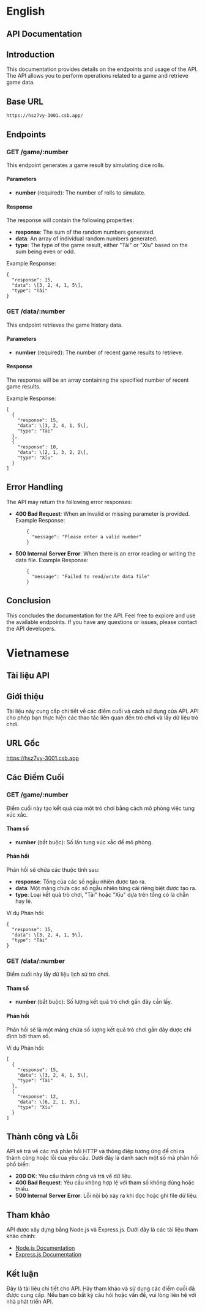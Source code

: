 # English

## API Documentation

## Introduction

This documentation provides details on the endpoints and usage of the API. The API allows you to perform operations related to a game and retrieve game data.

## Base URL

    https://hsz7vy-3001.csb.app/

## Endpoints

### GET /game/:number

This endpoint generates a game result by simulating dice rolls.

#### Parameters

- **number** (required): The number of rolls to simulate.

#### Response

The response will contain the following properties:

- **response**: The sum of the random numbers generated.
- **data**: An array of individual random numbers generated.
- **type**: The type of the game result, either "Tài" or "Xỉu" based on the sum being even or odd.

Example Response:

    {
      "response": 15,
      "data": \[3, 2, 4, 1, 5\],
      "type": "Tài"
    }

### GET /data/:number

This endpoint retrieves the game history data.

#### Parameters

- **number** (required): The number of recent game results to retrieve.

#### Response

The response will be an array containing the specified number of recent game results.

Example Response:

    [
      {
        "response": 15,
        "data": \[3, 2, 4, 1, 5\],
        "type": "Tài"
      },
      {
        "response": 10,
        "data": \[2, 1, 3, 2, 2\],
        "type": "Xỉu"
      }
    ]

## Error Handling

The API may return the following error responses:

- **400 Bad Request**: When an invalid or missing parameter is provided. Example Response:

          {
            "message": "Please enter a valid number"
          }

- **500 Internal Server Error**: When there is an error reading or writing the data file. Example Response:

          {
            "message": "Failed to read/write data file"
          }

## Conclusion

This concludes the documentation for the API. Feel free to explore and use the available endpoints. If you have any questions or issues, please contact the API developers.

# Vietnamese

## Tài liệu API

## Giới thiệu

Tài liệu này cung cấp chi tiết về các điểm cuối và cách sử dụng của API. API cho phép bạn thực hiện các thao tác liên quan đến trò chơi và lấy dữ liệu trò chơi.

## URL Gốc

https://hsz7vy-3001.csb.app

## Các Điểm Cuối

### GET /game/:number

Điểm cuối này tạo kết quả của một trò chơi bằng cách mô phỏng việc tung xúc xắc.

#### Tham số

- **number** (bắt buộc): Số lần tung xúc xắc để mô phỏng.

#### Phản hồi

Phản hồi sẽ chứa các thuộc tính sau:

- **response**: Tổng của các số ngẫu nhiên được tạo ra.
- **data**: Một mảng chứa các số ngẫu nhiên từng cái riêng biệt được tạo ra.
- **type**: Loại kết quả trò chơi, "Tài" hoặc "Xỉu" dựa trên tổng có là chẵn hay lẻ.

Ví dụ Phản hồi:

    {
      "response": 15,
      "data": \[3, 2, 4, 1, 5\],
      "type": "Tài"
    }

### GET /data/:number

Điểm cuối này lấy dữ liệu lịch sử trò chơi.

#### Tham số

- **number** (bắt buộc): Số lượng kết quả trò chơi gần đây cần lấy.

#### Phản hồi

Phản hồi sẽ là một mảng chứa số lượng kết quả trò chơi gần đây được chỉ định bởi tham số.

Ví dụ Phản hồi:

    [
      {
        "response": 15,
        "data": \[3, 2, 4, 1, 5\],
        "type": "Tài"
      },
      {
        "response": 12,
        "data": \[6, 2, 1, 3\],
        "type": "Xỉu"
      }
    ]

## Thành công và Lỗi

API sẽ trả về các mã phản hồi HTTP và thông điệp tương ứng để chỉ ra thành công hoặc lỗi của yêu cầu. Dưới đây là danh sách một số mã phản hồi phổ biến:

- **200 OK**: Yêu cầu thành công và trả về dữ liệu.
- **400 Bad Request**: Yêu cầu không hợp lệ với tham số không đúng hoặc thiếu.
- **500 Internal Server Error**: Lỗi nội bộ xảy ra khi đọc hoặc ghi file dữ liệu.

## Tham khảo

API được xây dựng bằng Node.js và Express.js. Dưới đây là các tài liệu tham khảo chính:

- [Node.js Documentation](https://nodejs.org/)
- [Express.js Documentation](https://expressjs.com/)

## Kết luận

Đây là tài liệu chi tiết cho API. Hãy tham khảo và sử dụng các điểm cuối đã được cung cấp. Nếu bạn có bất kỳ câu hỏi hoặc vấn đề, vui lòng liên hệ với nhà phát triển API.
